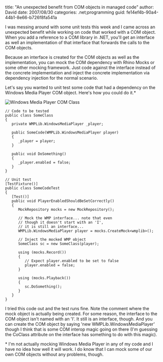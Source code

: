 
title: "An unexpected benefit from COM objects in managed code"
author: David
date: 2007/08/30
categories: .net;programming
guid: fe14ef4b-90a4-44b1-8e66-b726f8fa541a

I was messing around with some unit tests this week and I came across an unexpected benefit while working on code that worked with a COM object. When you add a reference to a COM library in .NET, you'll get an interface as well an implementation of that interface that forwards the calls to the COM objects.

Because an interface is created for the COM objects as well as the implementation, you can mock the COM dependency with Rhino Mocks or some other mocking framework. Just code against the interface instead of the concrete implementation and inject the concrete implementation via dependency injection for the normal scenario. 

Let's say you wanted to unit test some code that had a dependency on the Windows Media Player COM object. Here's how you could do it.\* 

![Windows Media Player COM Class](http://www.mohundro.com/blog/content/binary/WindowsLiveWriter/AnunexpectedbenefitfromCOMobjectsinmanag_E99E/image_1.png) 

    // Code to be tested
    public class SomeClass
    {
       private WMPLib.WindowsMediaPlayer _player;

       public SomeCode(WMPLib.WindowsMediaPlayer player)
       {
          _player = player;
       }

       public void DoSomething()
       {
          _player.enabled = false;
       }
    }

    // Unit test
    [TestFixture()]
    public class SomeCodeTest
    {
       [Test()]
       public void PlayerEnabledShouldBeSetCorrectly()
       {
          MockRepository mocks = new MockRepository();

          // Mock the WMP interface... note that even
          // though it doesn't start with an 'I', 
          // it is still an interface...
          WMPLib.WindowsMediaPlayer player = mocks.CreateMock<wmplib>();

          // Inject the mocked WMP object
          SomeClass sc = new SomeClass(player);

          using (mocks.Record())
          {
             // Expect player.enabled to be set to false
             player.enabled = false;
          }

          using (mocks.Playback())
          {
             sc.DoSomething();
          }
       }
    }

I tried this code out and the test runs fine. Note the comment where the mock object is actually being created. For some reason, the interface to the COM object isn't named with an 'I'. It still is an interface, though. And you can create the COM object by saying 'new WMPLib.WindowsMediaPlayer' though I think that is some COM interop magic going on there (I'm guessing the CoClass attribute on the interface has something to do with this magic).

\* I'm not actually mocking Windows Media Player in any of my code and I have no idea how well it will work. I do know that I can mock some of our own COM objects without any problems, though.

